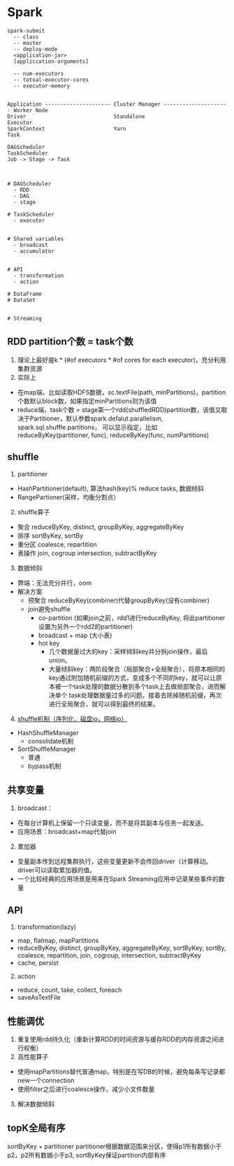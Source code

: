 # Spark
```
spark-submit 
  -- class
  -- master
  -- deploy-mode 
  <application-jar>
  [appliccation-arguments]
  
  -- num-executors
  -- totoal-executor-cores
  -- executor-memory
    

Application --------------------- Cluster Manager --------------------- Worker Node
Driver                            Standalone                            Executor
SparkContext                      Yarn                                  Task

DAGScheduler 
TaskScheduler
Job -> Stage -> Task



# DAGScheduler 
  - RDD
  - DAG
  - stage 
  
# TaskScheduler
  - executor
  
  
# Shared variables
  - broadcast
  - accumulator
  
  
# API
  - transformation
  - action
  
# DataFrame 
# DataSet


# Streaming

```

## RDD partition个数 = task个数
1. 理论上最好是k * (#of executors * #of cores for each executor)，充分利用集群资源
2. 实际上
  - 在map端，比如读取HDFS数据，sc.textFile(path, minPartitions)，partition个数默认block数，如果指定minPartitions则为该值
  - reduce端，task个数 = stage第一个rdd(shuffledRDD)partition数，该值又取决于Partitioner，默认参数spark.defalut.parallelism, spark.sql.shuffle.partitions，
    可以显示指定，比如reduceByKey(partitioner, func), reduceByKey(func, numPartitions)
  
  
## shuffle
1. partitioner
  - HashPartitioner(default), 算法hash(key)% reduce tasks, 数据倾斜
  - RangePartioner(采样，均衡分割点）
  
2. shuffle算子
  - 聚合 reduceByKey, distinct, groupByKey, aggregateByKey
  - 排序 sortByKey, sortBy
  - 重分区 coalesce, repartition
  - 表操作 join, cogroup intersection, subtractByKey
  
3. 数据倾斜
  - 弊端：无法充分并行，oom
  - 解决方案
    - 预聚合 reduceByKey(combiner)代替groupByKey(没有combiner)
    - join避免shuffle
      - co-partition (如果join之前，rdd1进行reduceByKey, 将此partitioner设置为另外一个rdd2的partitioner)
      - broadcast + map (大小表)
      - hot key  
        - 几个数据量过大的key：采样倾斜key并分拆join操作，最后union。
        - 大量倾斜key：两阶段聚合（局部聚合+全局聚合），将原本相同的key通过附加随机前缀的方式，变成多个不同的key，就可以让原本被一个task处理的数据分散到多个task上去做局部聚合，进而解决单个                        task处理数据量过多的问题。接着去除掉随机前缀，再次进行全局聚合，就可以得到最终的结果。
                
4. [shuffle机制（序列化，磁盘io，网络io）](https://zhuanlan.zhihu.com/p/70331869)
  - HashShuffleManager
    - consolidate机制
  - SortShuffleManager
    - 普通
    - bypass机制

## 共享变量
1. broadcast：
  - 在每台计算机上保留一个只读变量，而不是将其副本与任务一起发送。
  - 应用场景：broadcast+map代替join
2. 累加器
  - 变量副本传到远程集群执行，这些变量更新不会传回driver（计算移动。driver可以读取累加器的值。
  - 一个比较经典的应用场景是用来在Spark Streaming应用中记录某些事件的数量
  

## API
1. transformation(lazy)
  - map, flatmap, mapPartitions
  - reduceByKey, distinct, groupByKey, aggregateByKey, sortByKey, sortBy, coalesce, repartition, join, cogroup, intersection, subtractByKey
  - cache, persist 
2. action
  - reduce, count, take, collect, foreach
  - saveAsTextFile


## 性能调优
1. 重复使用rdd持久化（重新计算RDD的时间资源与缓存RDD的内存资源之间进行权衡）
2. 高性能算子
  - 使用mapPartitions替代普通map，特别是在写DB的时候，避免每条写记录都new一个connection
  - 使用filter之后进行coalesce操作，减少小文件数量
3. 解决数据倾斜


## topK全局有序
sortByKey + partitioner
partitioner根据数据范围来分区，使得p1所有数据小于p2，p2所有数据小于p3, sortByKey保证partition内部有序




